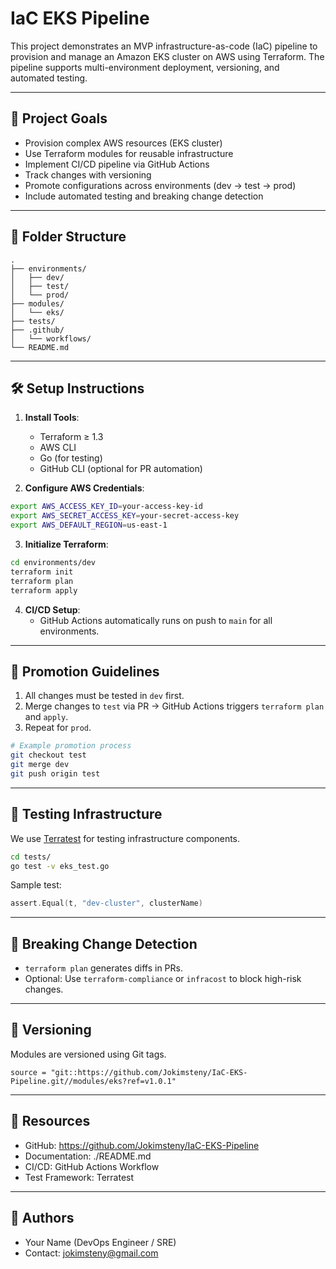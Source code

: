 
# IaC EKS Pipeline

This project demonstrates an MVP infrastructure-as-code (IaC) pipeline to provision and manage an Amazon EKS cluster on AWS using Terraform. The pipeline supports multi-environment deployment, versioning, and automated testing.

---

## 🚀 Project Goals

- Provision complex AWS resources (EKS cluster)
- Use Terraform modules for reusable infrastructure
- Implement CI/CD pipeline via GitHub Actions
- Track changes with versioning
- Promote configurations across environments (dev → test → prod)
- Include automated testing and breaking change detection

---

## 📁 Folder Structure

```
.
├── environments/
│   ├── dev/
│   ├── test/
│   └── prod/
├── modules/
│   └── eks/
├── tests/
├── .github/
│   └── workflows/
└── README.md
```

---

## 🛠️ Setup Instructions

1. **Install Tools**:
    - Terraform ≥ 1.3
    - AWS CLI
    - Go (for testing)
    - GitHub CLI (optional for PR automation)

2. **Configure AWS Credentials**:
```bash
export AWS_ACCESS_KEY_ID=your-access-key-id
export AWS_SECRET_ACCESS_KEY=your-secret-access-key
export AWS_DEFAULT_REGION=us-east-1
```

3. **Initialize Terraform**:
```bash
cd environments/dev
terraform init
terraform plan
terraform apply
```

4. **CI/CD Setup**:
   - GitHub Actions automatically runs on push to `main` for all environments.

---

## 🔁 Promotion Guidelines

1. All changes must be tested in `dev` first.
2. Merge changes to `test` via PR → GitHub Actions triggers `terraform plan` and `apply`.
3. Repeat for `prod`.

```bash
# Example promotion process
git checkout test
git merge dev
git push origin test
```

---

## 🧪 Testing Infrastructure

We use [Terratest](https://terratest.gruntwork.io/) for testing infrastructure components.

```bash
cd tests/
go test -v eks_test.go
```

Sample test:

```go
assert.Equal(t, "dev-cluster", clusterName)
```

---

## 🛑 Breaking Change Detection

- `terraform plan` generates diffs in PRs.
- Optional: Use `terraform-compliance` or `infracost` to block high-risk changes.

---

## 🔖 Versioning

Modules are versioned using Git tags.

```hcl
source = "git::https://github.com/Jokimsteny/IaC-EKS-Pipeline.git//modules/eks?ref=v1.0.1"
```

---

## 📎 Resources

- GitHub: https://github.com/Jokimsteny/IaC-EKS-Pipeline
- Documentation: ./README.md
- CI/CD: GitHub Actions Workflow
- Test Framework: Terratest

---

## 👏 Authors

- Your Name (DevOps Engineer / SRE)
- Contact: jokimsteny@gmail.com
